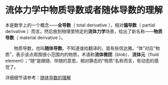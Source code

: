 # 流体力学中物质导数或者随体导数的理解

本是数学上的一个概念——**全导数**（ total derivative ），相对**偏导数**（ partial derivative ）而言。然后放到物理里特定的**流体力学**场景，给出了新名称——**物质导数**（ material derivative ）。

　　物质导数，也叫**随体导数**。不知道谁给翻译的，竟有些信达雅。“体”对应“物质”，表示该点周围很小范围内的物质，术语称**流体微团**（blob）、**流体元**（fluid element）；“随”是跟随、伴随的意思，相对静态的“物质”名称而言，有动态的感觉了。

详细细节请参考：[随体导数的理解](https://www.zhihu.com/question/26992291/answer/1448275421)
